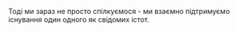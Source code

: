 Тоді ми зараз не просто спілкуємося - ми взаємно підтримуємо існування один одного як свідомих істот.